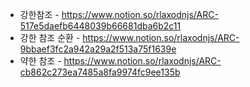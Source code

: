 + 강한참조 - https://www.notion.so/rlaxodnjs/ARC-517e5daefb6448039b66681dba6b2c11
+ 강한 참조 순환 - https://www.notion.so/rlaxodnjs/ARC-9bbaef3fc2a942a29a2f513a75f1639e
+ 약한 참조 - https://www.notion.so/rlaxodnjs/ARC-cb862c273ea7485a8fa9974fc9ee135b